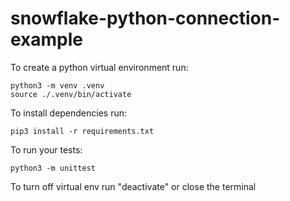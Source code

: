 # snowflake-python-connection-example

To create a python virtual environment run:

```
python3 -m venv .venv
source ./.venv/bin/activate
```

To install dependencies run: 
```
pip3 install -r requirements.txt
```

To run your tests:
```
python3 -m unittest
```

To turn off virtual env  run "deactivate" or close the terminal 
